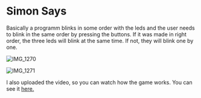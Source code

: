 # Simon Says

Basically a programm blinks in some order with the leds and the user needs to blink in the same order by pressing the buttons. If it was made in right order, the three leds will blink at the same time. If not, they will blink one by one. 


![IMG_1270](https://user-images.githubusercontent.com/71120362/121828681-22981700-cce2-11eb-8323-7de15ebb839e.JPG)

![IMG_1271](https://user-images.githubusercontent.com/71120362/121828674-1ca23600-cce2-11eb-87a2-d12f4e36663e.JPG)

I also uploaded the video, so you can watch how the game works. You can see it <a href="https://www.youtube.com/watch?v=QMQL1bCiXjM&ab_channel=%D0%90%D0%B7%D0%B0%D0%BC%D0%B0%D1%82%D0%94%D0%B5%D1%80%D0%BC%D0%B0%D0%BD%D0%BE%D0%B2"> here. </a>

